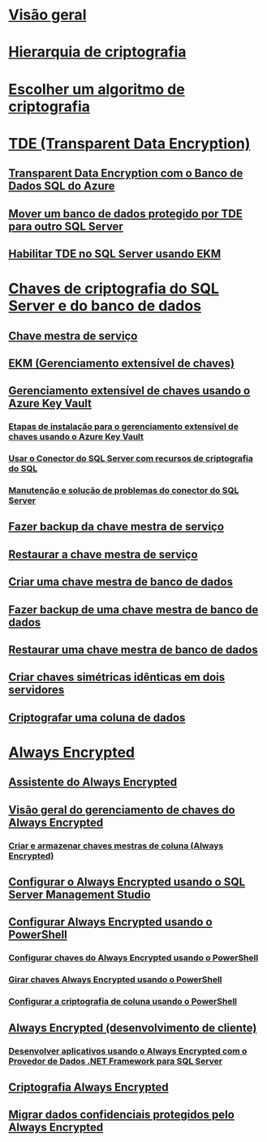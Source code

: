 # [Visão geral](sql-server-encryption.md)  
# [Hierarquia de criptografia](encryption-hierarchy.md)  
# [Escolher um algoritmo de criptografia](choose-an-encryption-algorithm.md)  
# [TDE (Transparent Data Encryption)](transparent-data-encryption-tde.md)  
## [Transparent Data Encryption com o Banco de Dados SQL do Azure](transparent-data-encryption-with-azure-sql-database.md)  
## [Mover um banco de dados protegido por TDE para outro SQL Server](move-a-tde-protected-database-to-another-sql-server.md)  
## [Habilitar TDE no SQL Server usando EKM](enable-tde-on-sql-server-using-ekm.md)  
# [Chaves de criptografia do SQL Server e do banco de dados](sql-server-and-database-encryption-keys-database-engine.md)  
## [Chave mestra de serviço](service-master-key.md)  
## [EKM (Gerenciamento extensível de chaves)](extensible-key-management-ekm.md)  
## [Gerenciamento extensível de chaves usando o Azure Key Vault](extensible-key-management-using-azure-key-vault-sql-server.md)  
### [Etapas de instalação para o gerenciamento extensível de chaves usando o Azure Key Vault](setup-steps-for-extensible-key-management-using-the-azure-key-vault.md)  
### [Usar o Conector do SQL Server com recursos de criptografia do SQL](use-sql-server-connector-with-sql-encryption-features.md)  
### [Manutenção e solução de problemas do conector do SQL Server](sql-server-connector-maintenance-troubleshooting.md)  
## [Fazer backup da chave mestra de serviço](back-up-the-service-master-key.md)  
## [Restaurar a chave mestra de serviço](restore-the-service-master-key.md)  
## [Criar uma chave mestra de banco de dados](create-a-database-master-key.md)  
## [Fazer backup de uma chave mestra de banco de dados](back-up-a-database-master-key.md)  
## [Restaurar uma chave mestra de banco de dados](restore-a-database-master-key.md)  
## [Criar chaves simétricas idênticas em dois servidores](create-identical-symmetric-keys-on-two-servers.md)  
## [Criptografar uma coluna de dados](encrypt-a-column-of-data.md)  
# [Always Encrypted](always-encrypted-database-engine.md)  
## [Assistente do Always Encrypted](always-encrypted-wizard.md)  
## [Visão geral do gerenciamento de chaves do Always Encrypted](overview-of-key-management-for-always-encrypted.md)  
### [Criar e armazenar chaves mestras de coluna (Always Encrypted)](create-and-store-column-master-keys-always-encrypted.md)  
## [Configurar o Always Encrypted usando o SQL Server Management Studio](configure-always-encrypted-using-sql-server-management-studio.md)  
## [Configurar Always Encrypted usando o PowerShell](configure-always-encrypted-using-powershell.md)  
### [Configurar chaves do Always Encrypted usando o PowerShell](configure-always-encrypted-keys-using-powershell.md)  
### [Girar chaves Always Encrypted usando o PowerShell](rotate-always-encrypted-keys-using-powershell.md)  
### [Configurar a criptografia de coluna usando o PowerShell](configure-column-encryption-using-powershell.md)  
## [Always Encrypted (desenvolvimento de cliente)](always-encrypted-client-development.md)  
### [Desenvolver aplicativos usando o Always Encrypted com o Provedor de Dados .NET Framework para SQL Server](develop-using-always-encrypted-with-net-framework-data-provider.md)  
## [Criptografia Always Encrypted](always-encrypted-cryptography.md)  
## [Migrar dados confidenciais protegidos pelo Always Encrypted](migrate-sensitive-data-protected-by-always-encrypted.md)  
